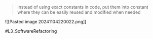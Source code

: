 > Instead of using exact constants in code, put them into constant where they can be easily reused and modified when needed

![[Pasted image 20241104220022.png]]


#L3_SoftwareRefactoring 